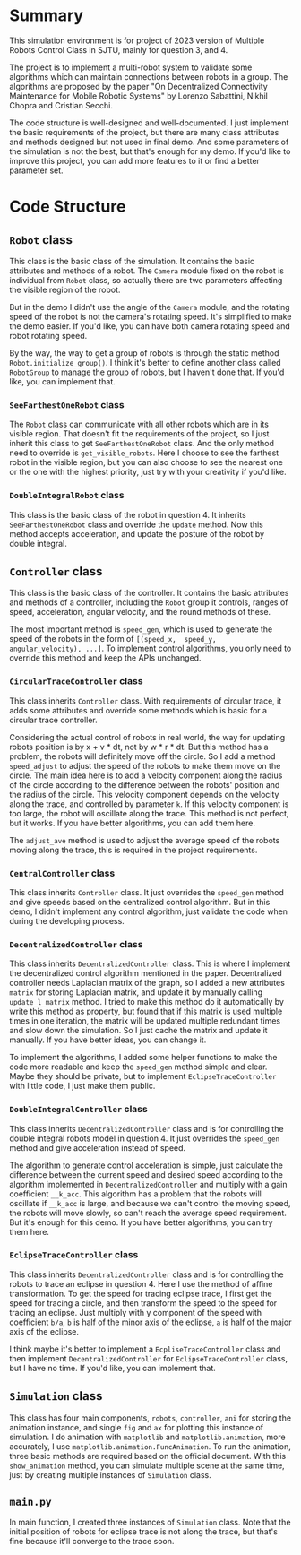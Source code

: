 # Summary

This simulation environment is for project of 2023 version of Multiple Robots Control Class in SJTU, mainly for question
3, and 4.

The project is to implement a multi-robot system to validate some algorithms which can maintain connections between 
robots in a group. The algorithms are proposed by the paper "On Decentralized Connectivity Maintenance for Mobile 
Robotic Systems" by Lorenzo Sabattini, Nikhil Chopra and Cristian Secchi.

The code structure is well-designed and well-documented. I just implement the basic requirements of the project, but 
there are many class attributes and methods designed but not used in final demo. And some parameters of the simulation 
is not the best, but that's enough for my demo. If you'd like to improve this project, you can add more features to it 
or find a better parameter set.

# Code Structure

## `Robot` class

This class is the basic class of the simulation. It contains the basic attributes and methods of a robot. The `Camera` 
module fixed on the robot is individual from `Robot` class, so actually there are two parameters affecting the visible 
region of the robot.

But in the demo I didn't use the angle of the `Camera` module, and the rotating speed of the robot is not the camera's 
rotating speed. It's simplified to make the demo easier. If you'd like, you can have both camera rotating speed and 
robot rotating speed.

By the way, the way to get a group of robots is through the static method `Robot.initialize_group()`. I think it's 
better to define another class called `RobotGroup` to manage the group of robots, but I haven't done that. If you'd
like, you can implement that.

### `SeeFarthestOneRobot` class

The `Robot` class can communicate with all other robots which are in its visible region. That doesn't fit the 
requirements of the project, so I just inherit this class to get `SeeFarthestOneRobot` class. And the only method need 
to override is `get_visible_robots`.
Here I choose to see the farthest robot in the visible region, but you can also choose to see the nearest one or the one
with the highest priority, just try with your creativity if you'd like.

### `DoubleIntegralRobot` class

This class is the basic class of the robot in question 4. It inherits `SeeFarthestOneRobot` class and override the 
`update` method. Now this method accepts acceleration, and update the posture of the robot by double integral.

## `Controller` class

This class is the basic class of the controller. It contains the basic attributes and methods of a controller, including
the `Robot` group it controls, ranges of speed, acceleration, angular velocity, and the round methods of these. 

The most important method is `speed_gen`, which is used to generate the speed of the robots in the form of `[(speed_x, 
speed_y, angular_velocity), ...]`. 
To implement control algorithms, you only need to override this method and keep the APIs unchanged.

### `CircularTraceController` class

This class inherits `Controller` class. With requirements of circular trace, it adds some attributes and override some 
methods which is basic for a circular trace controller.

Considering the actual control of robots in real world, the way for updating robots position is by x + v * dt, not by 
w * r * dt. But this method has a problem, the robots will definitely move off the circle.
So I add a method `speed_adjust` to adjust the speed of the robots to make them move on the circle. The main idea here 
is to add a velocity component along the radius of the circle according to the difference between the robots' position 
and the radius of the circle. This velocity component depends on the velocity along the trace, and controlled by 
parameter `k`. If this velocity component is too large, the robot will oscillate along the trace.
This method is not perfect, but it works. If you have better algorithms, you can add them here.

The `adjust_ave` method is used to adjust the average speed of the robots moving along the trace, this is required in 
the project requirements.

### `CentralController` class

This class inherits `Controller` class. It just overrides the `speed_gen` method and give speeds based on the 
centralized control algorithm. But in this demo, I didn't implement any control algorithm, just validate the code when 
during the developing process. 

### `DecentralizedController` class

This class inherits `DecentralizedController` class. This is where I implement the decentralized control algorithm 
mentioned in the paper. 
Decentralized controller needs Laplacian matrix of the graph, so I added a new attributes `matrix` for storing Laplacian
matrix, and update it by manually calling `update_l_matrix` method. 
I tried to make this method do it automatically by write this method as property, but found that if this matrix is used 
multiple times in one iteration, the matrix will be updated multiple redundant times and slow down the simulation. So I 
just cache the matrix and update it manually. If you have better ideas, you can change it.

To implement the algorithms, I added some helper functions to make the code more readable and keep the `speed_gen` 
method simple and clear. Maybe they should be private, but to implement `EclipseTraceController` with little code, I 
just make them public.

### `DoubleIntegralController` class

This class inherits `DecentralizedController` class and is for controlling the double integral robots model in 
question 4. It just overrides the `speed_gen` method and give acceleration instead of speed.

The algorithm to generate control acceleration is simple, just calculate the difference between the current speed and 
desired speed according to the algorithm implemented in `DecentralizedController` and multiply with a gain coefficient
`__k_acc`. This algorithm has a problem that the robots will oscillate if `__k_acc` is large, and because we can't 
control the moving speed, the robots will move slowly, so can't reach the average speed requirement. But it's enough for
this demo. If you have better algorithms, you can try them here.

### `EclipseTraceController` class

This class inherits `DecentralizedController` class and is for controlling the robots to trace an eclipse in question 4.
Here I use the method of affine transformation. To get the speed for tracing eclipse trace, I first get the speed for
tracing a circle, and then transform the speed to the speed for tracing an eclipse. Just multiply with y component of 
the speed with coefficient `b/a`, `b` is half of the minor axis of the eclipse, `a` is half of the major axis of the
eclipse.

I think maybe it's better to implement a `EcpliseTraceController` class and then implement `DecentralizedController` for
`EclipseTraceController` class, but I have no time. If you'd like, you can implement that.

## `Simulation` class

This class has four main components, `robots`, `controller`, `ani` for storing the animation instance, and single `fig` 
and `ax` for plotting this instance of simulation. 
I do animation with `matplotlib` and `matplotlib.animation`, more accurately, I use 
`matplotlib.animation.FuncAnimation`. 
To run the animation, three basic methods are required based on the official document. With this `show_animation` 
method, you can simulate multiple scene at the same time, just by creating multiple instances of `Simulation` class.

## `main.py`

In main function, I created three instances of `Simulation` class. Note that the initial position of robots for eclipse
trace is not along the trace, but that's fine because it'll converge to the trace soon.


